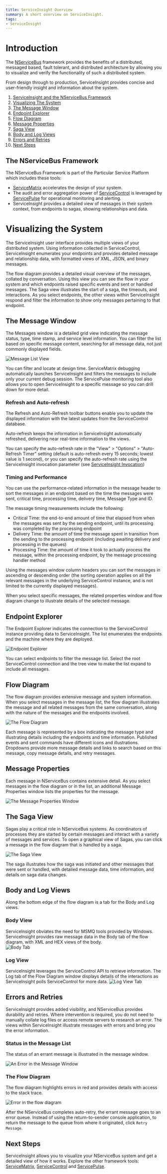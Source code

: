 ```yaml
---
title: ServiceInsight Overview
summary: A short overview on ServiceInsight.
tags: 
- ServiceInsight
---
```

# Introduction


The [NServiceBus](/nservicebus/architecture/) framework provides the benefits of a distributed, messaged based, fault tolerant, and distributed architecture by allowing you to visualize and verify the functionality of such a distributed system.  

From design through to production, ServiceInsight provides concise and user-friendly insight and information about the system. 

1.  [ServiceInsight and the NServiceBus Framework](#the-nservicebus-framework "The NServiceBus Framework")
2.  [Visualizing The System](#visualizing-the-system "Visualizing your system in ServiceInsight")
3.  [The Message Window](#the-message-window "The Message Window")
4.  [Endpoint Explorer](#endpoint-explorer "Endpoint Explorer")
5.  [Flow Diagram](#flow-diagram "The graphical flow diagram")
6.  [Message Properties](#message-properties "The Message Properties Window")
7.  [Saga View](#the-saga-view "The Saga View")
8.  [Body and Log Views](#body-and-log-views "The Body and Log Tabs")
9.  [Errors and Retries](#errors-and-retries "Visualizing and Dealing with Errors")
10. [Next Steps](#next-steps "Next Steps")

## The NServiceBus Framework

The NServiceBus Framework is part of the Particular Service Platform which includes these tools:
* [ServiceMatrix](../servicematrix) accelerates the design of your system.  
* The audit and error aggregation power of [ServiceControl](../servicecontrol) is leveraged by [ServicePulse](../servicepulse) for operational monitoring and alerting. 
* ServiceInsight provides a detailed view of messages in their system context, from endpoints to sagas, showing relationships and data.  

# Visualizing the System

The ServiceInsight user interface provides multiple views of your distributed system.  Using information collected in ServiceControl, ServiceInsight enumerates your endpoints and provides detailed message and relationship data, with formatted views of XML, JSON, and binary messages.  

The flow diagram provides a detailed visual overview of the messages, collated by conversation.  Using this view you can see the flow in your system and which endpoints raised specific events and sent or handled messages.  The Saga view illustrates the start of a saga, the timeouts, and interactions. 
As you select endpoints, the other views within ServiceInsight respond and filter the information to show only messages pertaining to that endpoint. 

## The Message Window

The Messages window is a detailed grid view indicating the message status, type, time stamp, and service level information.  You can filter the list based on specific message content, searching for all message data, not just commonly displayed fields.    

![Message List View](images/overview-messagedetailwindow.png)

You can filter and locate at design time. ServiceMatrix debugging automatically launches ServiceInsight and filters the messages to include only your current debug session.  The ServicePulse monitoring tool also allows you to open ServiceInsight to a specific message so you can drill down for more detail.

### Refresh and Auto-refresh

The Refresh and Auto-Refresh toolbar buttons enable you to update the displayed information with the latest updates from the ServiceControl database. 

Auto-refresh keeps the information in ServiceInsight automatically refreshed, delivering near real-time information to the views. 

You can specify the auto-refresh rate in the "View" > "Options" > "Auto-Refresh Timer" setting (default is auto-refresh every 15 seconds; lowest value is 1 second), or you can specify the auto-refresh rate using the ServiceInsight invocation parameter (see [ServiceInsight Invocation](application-invocation.md)) 

### Timing and Performance

You can use the performance-related information in the message header to sort the messages in an endpoint based on the time the messages were sent, critical time, processing time, delivery time, Message Type and ID. 

The message timing measurements include the following:

- Critical Time: the end-to-end amount of time that elapsed from when the messages was sent by the sending endpoint, until its processing was completed by the processing endpoint
- Delivery Time: the amount of time the message spent in transition from the sending to the processing endpoint (including awaiting delivery and processing in the queues)
- Processing Time: the amount of time it took to actually process the message, within the processing endpoint, by the message processing handler method

Using the messages window column headers you can sort the messages in ascending or descending order (the sorting operation applies on all the relevant messages in the underlying ServiceControl instance, and is not limited to the currently displayed messages).


When you select specific messages, the related properties window and flow diagram change to illustrate details of the selected message. 

## Endpoint Explorer

The Endpoint Explorer indicates the connection to the ServiceControl instance providing data to ServiceInsight.  The list enumerates the endpoints and the machine where they are deployed.  

![Endpoint Explorer](images/overview-endpointexplore-machinename.png)

You can select endpoints to filter the message list. Select the root ServiceControl connection and the tree view to make the list expand to include all messages.

## Flow Diagram

The flow diagram provides extensive message and system information. When you select messages in the message list, the flow diagram illustrates the message and all related messages from the same conversation, along with the nature of the messages and the endpoints involved.

![The Flow Diagram](images/overview-flowdiagram-wpopup.png)

Each message is represented by a box indicating the message type and illustrating details including the endpoints and time information.  Published events and sent commands have different icons and illustrations. Dropdowns provide more message details and links to search based on this message, copy message details, and retry messages.

## Message Properties

Each message in NServiceBus contains extensive detail.  As you select messages in the flow diagram or in the list, an additional Message Properties window lists the properties for the message.

![The Message Properties Window](images/overview-messageproperties.png)

## The Saga View

Sagas play a critical role in NServiceBus systems.  As coordinators of processes they are started by certain messages and interact with a variety of messages and services.  To open a graphical view of Sagas, you can click a message in the flow diagram that is handled by a saga.  

![The Saga View](images/overview-sagaview.png)

The saga illustrates how the saga was initiated and other messages that were sent or handled, with detailed message data, time information, and details on saga data changes. 

## Body and Log Views

Along the bottom edge of the flow diagram is a tab for the Body and Log views. 

### Body View

ServiceInsight obviates the need for MSMQ tools provided by Windows. ServiceInsight provides raw message data in the Body tab of the flow diagram, with XML and HEX views of the body.  
![Body Tab ](images/overview-bodyview.png)

### Log View

ServiceInsight leverages the ServiceControl API to retrieve information.  The Log tab of the Flow Diagram window displays details of the interactions as ServiceInsight polls ServiceControl for more data. 
![Log View Tab](images/overview-logview.png)

## Errors and Retries

ServiceInsight provides added visibility, and NServiceBus provides durability and retries. Where intervention is required, you do not need to manually collate log files or access remote servers to research an error.  The views within ServiceInsight illustrate messages with errors and bring you the error information.

### Status in the Message List

The status of an errant message is illustrated in the message window.

![An Error in the Message Window](images/overview-messagewindowerror.png)

### The Flow Diagram

The flow diagram highlights errors in red and provides details with access to the stack trace.

![Error in the flow diagram](images/overview-flowdiagramwitherror.png)

After the NServiceBus completes auto-retry, the errant message goes to an error queue. Instead of using the return-to-sender console application, to return the message to the queue from where it originated, click `Retry Message`. 

## Next Steps

ServiceInsight allows you to visualize your NServiceBus system and get a detailed view of how it works.  Explore the other framework tools: [ServiceMatrix](/servicematrix), [ServiceControl](/servicecontrol) and  [ServicePulse](/servicepulse). 
